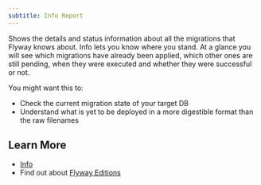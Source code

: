 ```yaml
---
subtitle: Info Report
---
```


Shows the details and status information about all the migrations that Flyway knows about.
Info lets you know where you stand. At a glance you will see which migrations have already been applied, which other ones are still pending, when they were executed and whether they were successful or not.

You might want this to:

* Check the current migration state of your target DB
* Understand what is yet to be deployed in a more digestible format than the raw filenames

## Learn More

* [Info](Commands/info)
* Find out about [Flyway Editions](https://www.red-gate.com/products/flyway/editions)
